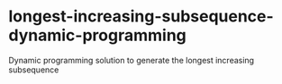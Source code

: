 # longest-increasing-subsequence-dynamic-programming
Dynamic programming solution to generate the longest increasing subsequence
